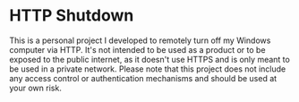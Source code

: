 # HTTP Shutdown

This is a personal project I developed to remotely turn off my Windows computer via HTTP. It's not intended to be used as a product or to be exposed to the public internet, as it doesn't use HTTPS and is only meant to be used in a private network. Please note that this project does not include any access control or authentication mechanisms and should be used at your own risk.